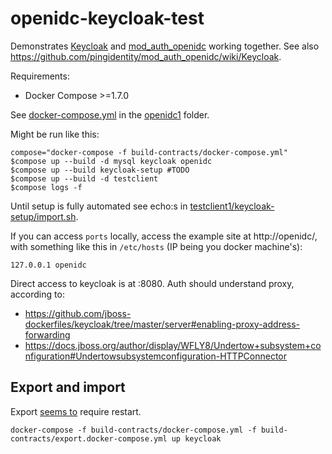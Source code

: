 # openidc-keycloak-test

Demonstrates [Keycloak](http://keycloak.jboss.org/) and [mod_auth_openidc](https://github.com/pingidentity/mod_auth_openidc/) working together. See also https://github.com/pingidentity/mod_auth_openidc/wiki/Keycloak.

Requirements:
 * Docker Compose >=1.7.0

See [docker-compose.yml](https://github.com/Reposoft/openidc-keycloak-test/blob/master/build-contracts/docker-compose.yml) in the [openidc1](https://github.com/Reposoft/openidc-keycloak-test/tree/master/build-contracts) folder.

Might be run like this:
```
compose="docker-compose -f build-contracts/docker-compose.yml"
$compose up --build -d mysql keycloak openidc
$compose up --build keycloak-setup #TODO
$compose up --build -d testclient
$compose logs -f
```

Until setup is fully automated see echo:s in [testclient1/keycloak-setup/import.sh](https://github.com/Reposoft/openidc-keycloak-test/blob/keycloak-setup-import/build-contracts/keycloak-setup/import.sh).

If you can access `ports` locally, access the example site at http://openidc/, with something like this in `/etc/hosts` (IP being you docker machine's):
```
127.0.0.1 openidc
```

Direct access to keycloak is at :8080. Auth should understand proxy, according to:
 * https://github.com/jboss-dockerfiles/keycloak/tree/master/server#enabling-proxy-address-forwarding
 * https://docs.jboss.org/author/display/WFLY8/Undertow+subsystem+configuration#Undertowsubsystemconfiguration-HTTPConnector

## Export and import

Export [seems to](https://keycloak.gitbooks.io/documentation/server_admin/topics/export-import.html) require restart.
```
docker-compose -f build-contracts/docker-compose.yml -f build-contracts/export.docker-compose.yml up keycloak
```
